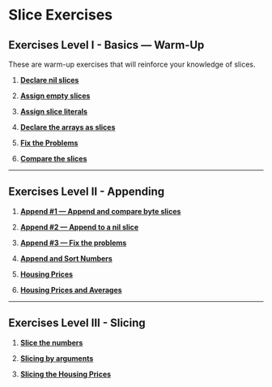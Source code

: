 # Slice Exercises

## Exercises Level I - Basics — Warm-Up

These are warm-up exercises that will reinforce your knowledge of slices.

1. **[Declare nil slices](https://github.com/inancgumus/learngo/tree/master/16-slices/exercises/01-declare-nil)**

2. **[Assign empty slices](https://github.com/inancgumus/learngo/tree/master/16-slices/exercises/02-empty)**

3. **[Assign slice literals](https://github.com/inancgumus/learngo/tree/master/16-slices/exercises/03-slice-literal)**

4. **[Declare the arrays as slices](https://github.com/inancgumus/learngo/tree/master/16-slices/exercises/04-declare-arrays-as-slices)**

5. **[Fix the Problems](https://github.com/inancgumus/learngo/tree/master/16-slices/exercises/05-fix-the-problems)**

6. **[Compare the slices](https://github.com/inancgumus/learngo/tree/master/16-slices/exercises/06-compare-the-slices)**

---

## Exercises Level II - Appending

1. **[Append #1 — Append and compare byte slices](https://github.com/inancgumus/learngo/tree/master/16-slices/exercises/07-append)**

2. **[Append #2 — Append to a nil slice](https://github.com/inancgumus/learngo/tree/master/16-slices/exercises/08-append-2)**

3. **[Append #3 — Fix the problems](https://github.com/inancgumus/learngo/tree/master/16-slices/exercises/09-append-3-fix)**

4. **[Append and Sort Numbers](https://github.com/inancgumus/learngo/tree/master/16-slices/exercises/10-append-sort-nums)**

5. **[Housing Prices](https://github.com/inancgumus/learngo/tree/master/16-slices/exercises/11-housing-prices)**

6. **[Housing Prices and Averages](https://github.com/inancgumus/learngo/tree/master/16-slices/exercises/12-housing-prices-averages)**


---

## Exercises Level III - Slicing

1. **[Slice the numbers](https://github.com/inancgumus/learngo/tree/master/16-slices/exercises/13-slicing-basics)**

2. **[Slicing by arguments](https://github.com/inancgumus/learngo/tree/master/16-slices/exercises/14-slicing-by-args)**

3. **[Slicing the Housing Prices](https://github.com/inancgumus/learngo/tree/master/16-slices/exercises/15-slicing-housing-prices)**
